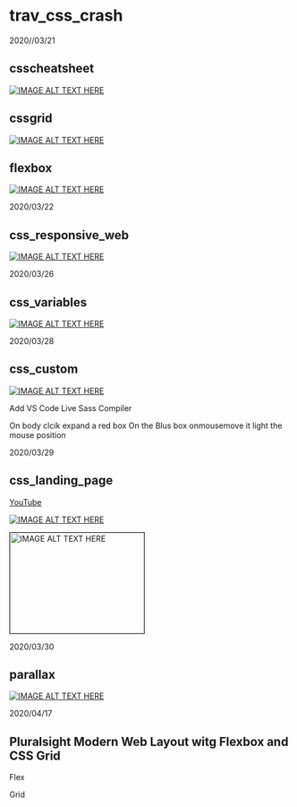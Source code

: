 # trav_css_crash

2020//03/21

## csscheatsheet

[![IMAGE ALT TEXT HERE](http://img.youtube.com/vi/yfoY53QXEnI/0.jpg)](http://www.youtube.com/watch?v=yfoY53QXEnI&t=1s)

## cssgrid

[![IMAGE ALT TEXT HERE](http://img.youtube.com/vi/jV8B24rSN5o/0.jpg)](http://www.youtube.com/watch?v=jV8B24rSN5o&t=1s)

## flexbox

[![IMAGE ALT TEXT HERE](http://img.youtube.com/vi/JJSoEo8JSnc/0.jpg)](http://www.youtube.com/watch?v=JJSoEo8JSnc&t=1s)

2020/03/22

## css_responsive_web

[![IMAGE ALT TEXT HERE](http://img.youtube.com/vi/M3qBpPw77qo/0.jpg)](http://www.youtube.com/watch?v=M3qBpPw77qo&t=1s)

2020/03/26

## css_variables

[![IMAGE ALT TEXT HERE](http://img.youtube.com/vi/sQUB039MG0I/0.jpg)](http://www.youtube.com/watch?v=sQUB039MG0I&t=1s)

2020/03/28

## css_custom

[![IMAGE ALT TEXT HERE](http://img.youtube.com/vi/ZU0wY6L1d7U/0.jpg)](http://www.youtube.com/watch?v=ZU0wY6L1d7U&t=1s)

Add VS Code Live Sass Compiler

On body clcik expand a red box
On the Blus box onmousemove it light the mouse position

2020/03/29

## css_landing_page

[YouTube](https://www.youtube.com/watch?v=HZv8YHYUHTU&t=1s)

[![IMAGE ALT TEXT HERE](http://img.youtube.com/vi/HZv8YHYUHTU/0.jpg)](http://www.youtube.com/watch?v=HZv8YHYUHTU&t=1s)

<a href="http://www.youtube.com/watch?feature=player_embedded&v=HZv8YHYUHTU
" target="_blank"><img src="http://img.youtube.com/vi/HZv8YHYUHTU/0.jpg" 
alt="IMAGE ALT TEXT HERE" width="240" height="180" border="1" /></a>

2020/03/30

## parallax

[![IMAGE ALT TEXT HERE](http://img.youtube.com/vi/JttTcnidSdQ/0.jpg)](http://www.youtube.com/watch?v=JttTcnidSdQ&t=1s)

2020/04/17

## Pluralsight Modern Web Layout witg Flexbox and CSS Grid

Flex

Grid
